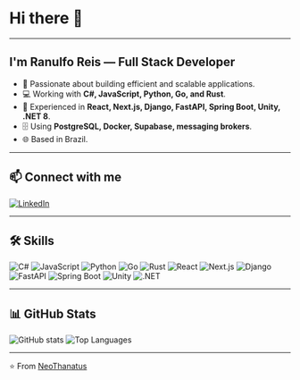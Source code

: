 # Hi there 👋
---
## I'm Ranulfo Reis — Full Stack Developer

- 🎯 Passionate about building efficient and scalable applications.
- 💻 Working with **C#, JavaScript, Python, Go, and Rust**.
- 🚀 Experienced in **React, Next.js, Django, FastAPI, Spring Boot, Unity, .NET 8**.
- 🗄 Using **PostgreSQL, Docker, Supabase, messaging brokers**.
- 🌐 Based in Brazil.

---

## 📫 Connect with me
[![LinkedIn](https://img.shields.io/badge/LinkedIn-blue?style=flat-square&logo=linkedin)](https://www.linkedin.com/in/ranulfo-reis)

---

## 🛠 Skills

![C#](https://img.shields.io/badge/C%23-239120?style=flat-square&logo=c-sharp&logoColor=white)
![JavaScript](https://img.shields.io/badge/JavaScript-F7DF1E?style=flat-square&logo=javascript&logoColor=black)
![Python](https://img.shields.io/badge/Python-3776AB?style=flat-square&logo=python&logoColor=white)
![Go](https://img.shields.io/badge/Go-00ADD8?style=flat-square&logo=go&logoColor=white)
![Rust](https://img.shields.io/badge/Rust-000000?style=flat-square&logo=rust&logoColor=white)
![React](https://img.shields.io/badge/React-20232A?style=flat-square&logo=react&logoColor=61DAFB)
![Next.js](https://img.shields.io/badge/Next.js-000000?style=flat-square&logo=next.js&logoColor=white)
![Django](https://img.shields.io/badge/Django-092E20?style=flat-square&logo=django&logoColor=white)
![FastAPI](https://img.shields.io/badge/FastAPI-009688?style=flat-square&logo=fastapi&logoColor=white)
![Spring Boot](https://img.shields.io/badge/Spring%20Boot-6DB33F?style=flat-square&logo=spring-boot&logoColor=white)
![Unity](https://img.shields.io/badge/Unity-100000?style=flat-square&logo=unity&logoColor=white)
![.NET](https://img.shields.io/badge/.NET-512BD4?style=flat-square&logo=dotnet&logoColor=white)

---

## 📊 GitHub Stats
![GitHub stats](https://github-readme-stats.vercel.app/api?username=NeoThanatus&show_icons=true&theme=radical)
![Top Languages](https://github-readme-stats.vercel.app/api/top-langs/?username=NeoThanatus&layout=compact&theme=radical)

---

⭐️ From [NeoThanatus](https://github.com/NeoThanatus)
